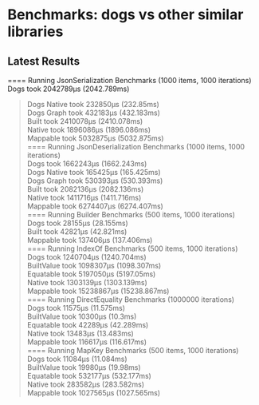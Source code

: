 # Benchmarks: dogs vs other similar libraries
## Latest Results
==== Running JsonSerialization Benchmarks (1000 items, 1000 iterations)  
Dogs took 2042789μs (2042.789ms)
> Dogs Native took 232850μs (232.85ms)  
> Dogs Graph took 432183μs (432.183ms)  
Built took 2410078μs (2410.078ms)  
Native took 1896086μs (1896.086ms)  
Mappable took 5032875μs (5032.875ms)  
==== Running JsonDeserialization Benchmarks (1000 items, 1000 iterations)  
Dogs took 1662243μs (1662.243ms)  
> Dogs Native took 165425μs (165.425ms)  
> Dogs Graph took 530393μs (530.393ms)  
Built took 2082136μs (2082.136ms)  
Native took 1411716μs (1411.716ms)  
Mappable took 6274407μs (6274.407ms)  
==== Running Builder Benchmarks (500 items, 1000 iterations)  
Dogs took 28155μs (28.155ms)  
Built took 42821μs (42.821ms)  
Mappable took 137406μs (137.406ms)  
==== Running IndexOf Benchmarks (500 items, 1000 iterations)  
Dogs took 1240704μs (1240.704ms)  
BuiltValue took 1098307μs (1098.307ms)  
Equatable took 5197050μs (5197.05ms)  
Native took 1303139μs (1303.139ms)  
Mappable took 15238867μs (15238.867ms)  
==== Running DirectEquality Benchmarks (1000000 iterations)  
Dogs took 11575μs (11.575ms)  
BuiltValue took 10300μs (10.3ms)  
Equatable took 42289μs (42.289ms)  
Native took 13483μs (13.483ms)  
Mappable took 116617μs (116.617ms)  
==== Running MapKey Benchmarks (500 items, 1000 iterations)  
Dogs took 11084μs (11.084ms)  
BuiltValue took 19980μs (19.98ms)  
Equatable took 532177μs (532.177ms)  
Native took 283582μs (283.582ms)  
Mappable took 1027565μs (1027.565ms)  